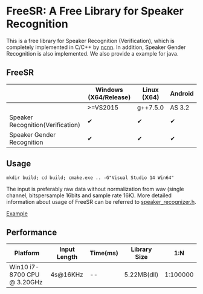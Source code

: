 # FreeSR: A Free Library for Speaker Recognition
This is a free library for Speaker Recognition (Verification), which is completely implemented in C/C++ by [ncnn](https://github.com/Tencent/ncnn). In addition, Speaker Gender Recognition is also implemented.
We also provide a example for java.

## FreeSR

|                | Windows (X64/Release) | Linux (X64) | Android      |
|----------------|-----------------|-------------|--------------|
|                | >=VS2015        | g++7.5.0   |  AS 3.2    |
|Speaker Recognition(Verification)| &#10004;| &#10004; |  &#10004;   |
|Speaker Gender Recognition | &#10004; | &#10004;  | &#10004;  |

## Usage
```
mkdir build; cd build; cmake.exe .. -G"Visual Studio 14 Win64"
```
The input is preferably raw data without normalization from wav (single channel, bitspersample 16bits and sample rate 16K).
More detailed information about usage of FreeSR can be referred to [speaker_recognizer.h](/freesr-cpp/include/speaker_recognizer.h).

[Example](/freesr-cpp/example/)

## Performance

|  Platform  | Input Length   | Time(ms)    | Library Size | 1:N      |
|------------|----------------|-------------|--------------|----------|
|  Win10 i7-8700 CPU @ 3.20GHz    |   4s@16KHz | --     |      5.22MB(dll)    |  1:100000    |


